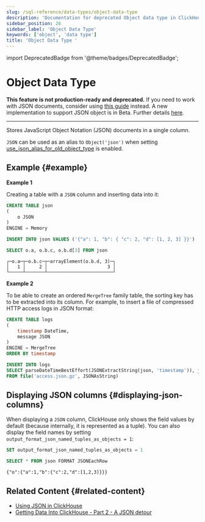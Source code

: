 ```yaml
---
slug: /sql-reference/data-types/object-data-type
description: 'Documentation for deprecated Object data type in ClickHouse'
sidebar_position: 26
sidebar_label: 'Object Data Type'
keywords: ['object', 'data type']
title: 'Object Data Type '
---
```


import DeprecatedBadge from '@theme/badges/DeprecatedBadge';

# Object Data Type 

<DeprecatedBadge/>

**This feature is not production-ready and deprecated.** If you need to work with JSON documents, consider using [this guide](/integrations/data-formats/json/overview) instead. A new implementation to support JSON object is in Beta. Further details [here](/sql-reference/data-types/newjson).

<hr />

Stores JavaScript Object Notation (JSON) documents in a single column.

`JSON` can be used as an alias to `Object('json')` when setting [use_json_alias_for_old_object_type](/operations/settings/settings#use_json_alias_for_old_object_type) is enabled.

## Example {#example}

**Example 1**

Creating a table with a `JSON` column and inserting data into it:

```sql
CREATE TABLE json
(
    o JSON
)
ENGINE = Memory
```

```sql
INSERT INTO json VALUES ('{"a": 1, "b": { "c": 2, "d": [1, 2, 3] }}')
```

```sql
SELECT o.a, o.b.c, o.b.d[3] FROM json
```

```text
┌─o.a─┬─o.b.c─┬─arrayElement(o.b.d, 3)─┐
│   1 │     2 │                      3 │
└─────┴───────┴────────────────────────┘
```

**Example 2**

To be able to create an ordered `MergeTree` family table, the sorting key has to be extracted into its column. For example, to insert a file of compressed HTTP access logs in JSON format:

```sql
CREATE TABLE logs
(
	timestamp DateTime,
	message JSON
)
ENGINE = MergeTree
ORDER BY timestamp
```

```sql
INSERT INTO logs
SELECT parseDateTimeBestEffort(JSONExtractString(json, 'timestamp')), json
FROM file('access.json.gz', JSONAsString)
```

## Displaying JSON columns {#displaying-json-columns}

When displaying a `JSON` column, ClickHouse only shows the field values by default (because internally, it is represented as a tuple). You can also display the field names by setting `output_format_json_named_tuples_as_objects = 1`:

```sql
SET output_format_json_named_tuples_as_objects = 1

SELECT * FROM json FORMAT JSONEachRow
```

```text
{"o":{"a":1,"b":{"c":2,"d":[1,2,3]}}}
```

## Related Content {#related-content}

- [Using JSON in ClickHouse](/integrations/data-formats/json/overview)
- [Getting Data Into ClickHouse - Part 2 - A JSON detour](https://clickhouse.com/blog/getting-data-into-clickhouse-part-2-json)
